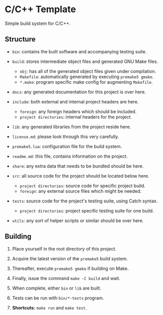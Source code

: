 C/C++ Template
==============

Simple build system for C/C++.

Structure
---------

* `bin`: contains the built software and accompanying testing suite.

* `build`: stores intermediate object files and generated GNU Make files.
    * `obj`: has all of the generated object files given under compilation.
    * `Makefile`: automatically generated by executing `premake5 gmake`.
    * `*.make`: program specific make config for augmenting `Makefile`.

* `docs`: any generated documentation for this project is over here.

* `include`: both external and internal project headers are here.
    * `foreign`: any foreign headers which should be included.
    * `project directories`: internal headers for the project.

* `lib`: any generated libraries from the project reside here.

* `license.md`: please look through this very carefully.

* `premake5.lua`: configuration file for the build system.

* `readme.md`: this file, contains information on the project.

* `share`: any extra data that needs to be bundled should be here.

* `src`: all source code for the project should be located below here.
    * `project directories`: source code for specific project build.
    * `foreign`: any external source files which might be needed.

* `tests`: source code for the project's testing suite, using Catch syntax.
    * `project directories`: project specific testing suite for one build.

* `utils`: any sort of helper scripts or similar should be over here.

Building
--------

1. Place yourself in the root directory of this project.

2. Acquire the latest version of the `premake5` build system.

3. Thereafter, execute `premake5 gmake` if building on Make.

4. Finally, issue the command `make -C build` and wait.

5. When complete, either `bin` or `lib` are built.

6. Tests can be run with `bin/*-tests` program.

7. **Shortcuts:** `make run` and `make test`.
